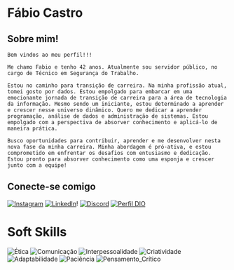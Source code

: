 # Fábio Castro

## Sobre mim!

    Bem vindos ao meu perfil!!!

    Me chamo Fabio e tenho 42 anos. Atualmente sou servidor público, no cargo de Técnico em Segurança do Trabalho. 
    
    Estou no caminho para transição de carreira. Na minha profissão atual, tomei gosto por dados. Estou empolgado para embarcar em uma emocionante jornada de transição de carreira para a área de tecnologia da informação. Mesmo sendo um iniciante, estou determinado a aprender e crescer nesse universo dinâmico. Quero me dedicar a aprender programação, análise de dados e administração de sistemas. Estou empolgado com a perspectiva de absorver conhecimento e aplicá-lo de maneira prática. 
    
    Busco oportunidades para contribuir, aprender e me desenvolver nesta nova fase da minha carreira. Minha abordagem é pró-ativa, e estou comprometido em enfrentar os desafios com entusiasmo e dedicação. Estou pronto para absorver conhecimento como uma esponja e crescer junto com a equipe!

## Conecte-se comigo
[![Instagram](https://img.shields.io/badge/Instagram-000?style=for-the-badge&logo=instagram)](https://www.instagram.com/fabiodicastro81/)
[![LinkedIn](https://img.shields.io/badge/LinkedIn-000?style=for-the-badge&logo=linkedin&logoColor=0E76A8)](https://www.linkedin.com/in/fabio-castro-b2196947/)!
[![Discord](https://img.shields.io/badge/Discord-000?style=for-the-badge&logo=discord)](https://discord.com/channels/@me/)
[![Perfil DIO](https://img.shields.io/badge/-Meu%20Perfil%20na%20DIO-000?style=for-the-badge)](https://www.dio.me/users/fabiodicastro81)

# Soft Skills
 ![Ética](https://img.shields.io/badge/Ética-blue?style=for-the-badge&logo=) ![Comunicação](https://img.shields.io/badge/Comunicação-red?style=for-the-badge&logo=)  ![Interpessoalidade](https://img.shields.io/badge/Interpessoalidade-yellow?style=for-the-badge&logo=) ![Criatividade](https://img.shields.io/badge/Criatividade-green?style=for-the-badge&logo=) ![Adaptabilidade](https://img.shields.io/badge/Adaptabilidade-purple?style=for-the-badge&logo=) ![Paciência](https://img.shields.io/badge/Paciência-orange?style=for-the-badge&logo=) ![Pensamento_Crítico](https://img.shields.io/badge/Pensamento_Crítico-black?style=for-the-badge&logo=)